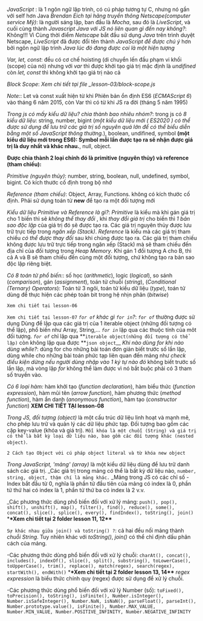 <!-- 1. JavaScript là gì? -->

_JavaScript_ : là 1 ngôn ngữ lập trình, có cú pháp tương tự C, nhưng nó gần với self hơn Java
_Brendan Eich tại hãng truyền thông Netscape(computer service Mỹ)_: là người sáng lập, ban đầu là _Mocha_, sau đó là _LiveScript_, và cuối cùng thành _Javascript_
_Java với JS nó liên quan gì đến nay không?_: Không!!! Vì Cùng thời điểm _Netscape_ bắt đầu sử dụng _Java_ trên trình duyệt Netscape, _LiveScript_ đã được đổi tên thành _JavaScript_ _để được chú ý_ hơn bởi ngôn ngữ lập trình _Java lúc đó đang được coi là một hiện tượng_

<!-- 3. Hoisting, Block Scope và Khai báo biến: Var, Let, Const trong JavaScript -->

_Var, let, const_: đều có cơ chế hoisting (di chuyển lến đầu phạm vi khối (scope) của nó) nhưng với _var_ thì được khởi tạo giá trị mặc định là _undifined_ còn _let, const_ thì không khởi tạo giá trị nào cả

_Block Scope_: _Xem chi tiết tại file \_lesson-03/block-scope.js_

_Note:_: Let và const xuất hiện từ khi Phiên bản ổn định ES6 (_ECMAScript 6_) vào tháng 6 năm 2015, còn Var thì có từ khi JS ra đời (tháng 5 năm 1995)

<!-- 4. Những kiểu dữ liệu cốt lõi quan trọng: Primitive (nguyên thủy) & Reference (tham chiếu) -->

_Trong js có mấy kiểu dữ liệu? chia thành bao nhiêu nhóm?_: trong js có _8 kiểu dữ liệu_:
string,
number,
bigint (_một kiểu dữ liệu mới ( ES2020 ) có thể được sử dụng để lưu trữ các giá trị số nguyên quá lớn để có thể biểu diễn bằng một số JavaScript thông thường._),
boolean,
undifined,
symbol **(một kiểu dữ liệu mới trong ES6): Symbol mỗi lần được tạo ra sẽ nhận được giá trị là duy nhất và khác nhau.**,
null,
object.

**Được chia thành 2 loại chính đó là primitive (nguyên thủy) và reference (tham chiếu):**

_Primitive (nguyên thủy)_: number, string, boolean, null, undefined, symbol, bigint. Có kích thước cố định trong bộ nhớ

_Reference (tham chiếu)_: Object, Array, Functions. không có kích thước cố định. Phải sử dụng toán từ **new** để tạo ra một đối tượng mới

_Kiểu dữ liệu Primitive và Reference là gì?_:
_Primitive_ là kiểu mà khi gán giá trị cho 1 biến thì sẽ _không thể thay đổi_ , khi _thay đổi giá trị_ cho biến thì _1 bản sao độc lập_ của giá trị đó sẽ được tạo ra. Các giá trị nguyên thủy được lưu trữ trực tiếp trong _ngăn xếp (Stack)_.
_Reference_ là kiểu mà các giá trị tham chiếu _có thể được thay đổi_ sau khi chúng được tạo ra. Các giá trị tham chiếu không được lưu trữ trực tiếp trong ngăn xếp (Stack) mà sẽ tham chiếu đến địa chỉ của đối tượng trong _Heap Memory_. Khi gán 1 đối tượng A cho B, thì cả A và B sẽ tham chiếu đến cùng một đối tượng, chứ không tạo ra bản sao độc lập riêng biệt.

<!-- 5. Toán tử -->

_Có 8 toán tử phổ biến:_: số học (_arithmetic_), logic (_logical_), so sánh (_comparison_), gán (_assignment_), toán tử chuỗi (_string_), (_Conditional (Ternary) Operators_): Toán tử 3 ngôi, toán tử kiểu dữ liệu (_type_), toán tử dùng để thực hiện các phép toán bit trong hệ nhịn phân (_bitwise_)

<!-- 6. if, else, switch / case-->

`Xem chi tiết tại lesson-06`

<!-- 7. Các loại vòng lặp: For, While, Do-While, For In, For-Of  -->

`Xem chi tiết tại lesson-07`
_`for of` khác gì `for in`?_: _`for of`_ thường được sử dụng Dùng để lập qua các giá trị của 1 iterable object (những đối tượng có thể lặp), phổ biến như Array, String,... _`for in`_ lặp qua các thuộc tính của môt đối tượng.
_`for of`_ chỉ lặp qua **`iterable object(những đối tượng có thể lặp)` còn không lặp qua được **`json object`\_\_
_Khi nào dùng for khi nào dùng while?_: dùng for cho những bài toán đơn giản biết trước số lần lặp, dùng while cho những bài toán phức tạp liên quan đến mảng như _check điều kiện dừng nếu người dùng nhập vào 1 ký tự nào đó_ không biết trước số lần lặp, mà vòng lặp _for_ không thể làm được vì nó bắt buộc phải có 3 tham số truyền vào.

<!-- 8. Functions - Mọi thứ về Hàm trong JavaScript  -->

_Có 6 loại hàm:_ hàm khởi tạo (_function declaration_), hàm biểu thức (_function expression_), hàm mũi tên (_arrow function_), hàm phương thức (_method function_), hàm ẩn danh (_anonymous function_), hàm tạo (_constructor function_)
**XEM CHI TIẾT TẠI lesson-08**

<!-- lesson 9 - Object -->

_Trong JS, đối tượng (object)_ là một cấu trúc dữ liệu linh hoạt và mạnh mẽ, cho phép lưu trữ và quản lý các dữ liệu phức tạp. Đối tượng bao gồm các cặp key-value (khóa và giá trị). `Mỗi khóa là một chuỗi (String) và giá trị có thể là bất kỳ loại dữ liệu nào, bao gồm các đối tượng khác (nested object)`.

`2 Cách tạo Object với cú pháp object literal và từ khóa new object`

<!-- 10. Thao tác với Array - Mảng trong JavaScript  -->

_Trong JavaScript, 'mảng' (array)_ là một kiểu dữ liệu dùng để lưu trữ danh sách các giá trị.
\_Các giá trị trong mảng có thể là bất kỳ dữ liệu nào, `number, string, object, thậm chí là mảng khác.`
\_Mảng trong JS có các chỉ số - Index bắt đầu từ 0, nghĩa là phần tử đầu tiên của mảng có index là 0, phần tử thứ hai có index là 1, phần tử thứ ba có index là 2 v.v.

<!-- 11 - 12. Array: 17 phương thức bạn cần phải biết khi đi làm (p1 - p2) | JavaScript Master A-Z -->

\_Các phương thức dùng phổ biến đối với xử lý mảng: `push(), pop(), shift(), unshift(), map(), filter(), find(), reduce(), some(), concat(), slice(), splice(), every(), findIndex(), toString(), join()` \***\*Xem chi tiết tại 2 folder lesson 11, 12\*\***

`Sự khác nhau giữa join() và toString() ?`: cả hai đều nối mảng thành _chuỗi String_. Tuy nhiên khác với _toString()_, _join()_ có thể chỉ định dấu phân cách của mảng.

<!-- 13 - 14. String: 15 phương thức bạn cần phải biết khi đi làm (p1 - p2) | JavaScript Master A-Z -->

\-Các phương thức dùng phổ biến đối với xử lý chuỗi: `charAt(), concat(), includes(), indexOf(), slice(), split(), substring(), toLowerCase(), toUpperCase(), trim(), replace(), match(regex), search(regex), startWith(), endWith()` \***\*Xem chi tiết tại 2 folder lesson 13, 14\*\***
_regex expression_ là biểu thức chính quy (regex) được sử dụng để xử lý chuỗi.

<!-- 15. 16. Number: 15 phương thức bạn cần phải biết khi đi làm (p1, p2) -->

\-Các phương thức dùng phổ biến đối với xử lý Number (số): `toFixed(), toPrecision(), toString(), isFinite(), Number.isInteger(), Number.isSafeInteger(), Number.NaN, isNaN(), parseFloat(), parseInt(), Number.prototype.value(), isFinite(), Number.MAX_VALUE, Number.MIN_VALUE, Number.POSITIVE_INFINITY, Number.NEGATIVE_INFINITY`
